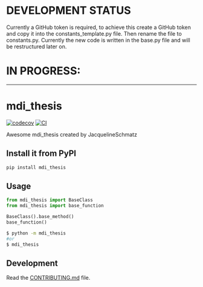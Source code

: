 
# DEVELOPMENT STATUS
Currently a GitHub token is required, to achieve this create a GitHub token and copy it into the constants_template.py file.
Then rename the file to constants.py.
Currently the new code is written in the base.py file and will be restructured later on.


# IN PROGRESS:

---
# mdi_thesis

[![codecov](https://codecov.io/gh/JacquelineSchmatz/MDI_Thesis/branch/main/graph/badge.svg?token=MDI_Thesis_token_here)](https://codecov.io/gh/JacquelineSchmatz/MDI_Thesis)
[![CI](https://github.com/JacquelineSchmatz/MDI_Thesis/actions/workflows/main.yml/badge.svg)](https://github.com/JacquelineSchmatz/MDI_Thesis/actions/workflows/main.yml)

Awesome mdi_thesis created by JacquelineSchmatz

## Install it from PyPI

```bash
pip install mdi_thesis
```

## Usage


```py
from mdi_thesis import BaseClass
from mdi_thesis import base_function

BaseClass().base_method()
base_function()
```

```bash
$ python -m mdi_thesis
#or
$ mdi_thesis
```

## Development

Read the [CONTRIBUTING.md](CONTRIBUTING.md) file.
